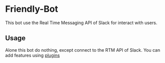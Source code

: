 # Friendly-Bot

This bot use the Real Time Messaging API of Slack for interact with users.

## Usage

Alone this bot do nothing, except connect to the RTM API of Slack. You can add features using [plugins](https://github.com/friendly-bot/plugins)
